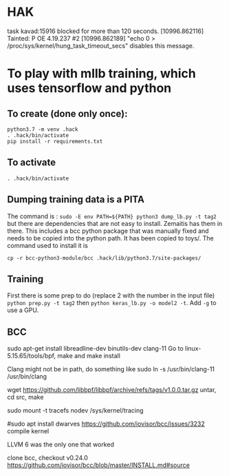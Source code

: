 # HAK


task kavad:15916 blocked for more than 120 seconds.
[10996.862116]       Tainted: P           OE     4.19.237 #2
[10996.862189] "echo 0 > /proc/sys/kernel/hung_task_timeout_secs" disables this message.



# To play with mllb training, which uses tensorflow and python


## To create (done only once):

```
python3.7 -m venv .hack
. .hack/bin/activate
pip install -r requirements.txt
```

## To activate
`. .hack/bin/activate`


## Dumping training data is a PITA

The command is :
`sudo -E env PATH=${PATH} python3 dump_lb.py -t tag2`
but there are dependencies that are not easy to install. Zemaitis has them in there.
This includes a bcc python package that was manually fixed and needs to be copied into
the python path. It has been copied to toys/. The command used to install it is

`cp -r bcc-python3-module/bcc .hack/lib/python3.7/site-packages/`

## Training

First there is some prep to do (replace 2 with the number in the input file)
`python prep.py -t tag2`
then
`python keras_lb.py -o model2 -t`.
Add `-g` to use a GPU.





## BCC

sudo apt-get install libreadline-dev binutils-dev clang-11
Go to linux-5.15.65/tools/bpf, make and make install 

Clang might not be in path, do something like 
sudo ln -s /usr/bin/clang-11 /usr/bin/clang

wget https://github.com/libbpf/libbpf/archive/refs/tags/v1.0.0.tar.gz
untar, cd src, make

sudo mount -t tracefs nodev /sys/kernel/tracing



#sudo apt install dwarves
https://github.com/iovisor/bcc/issues/3232
compile kernel

LLVM 6 was the only one that worked


clone bcc, checkout v0.24.0
https://github.com/iovisor/bcc/blob/master/INSTALL.md#source

